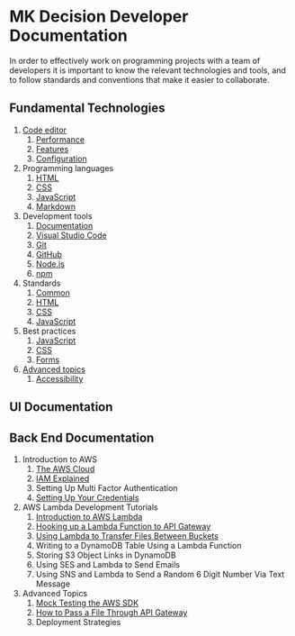 # MK Decision Developer Documentation

In order to effectively work on programming projects with a team of developers it is important to know the relevant technologies and tools, and to follow standards and conventions that make it easier to collaborate.

## Fundamental Technologies
1. [Code editor](tools/code-editor.md)
	1. [Performance](tools/code-editor.md#performance)
	2. [Features](tools/code-editor.md#features)
	3. [Configuration](tools/code-editor.md#installation-and-configuration)
2. Programming languages
	1. [HTML](languages/html.md)
	2. [CSS](languages/css.md)
	3. [JavaScript](languages/javascript.md)
    4. [Markdown](languages/markdown.md)
3. Development tools
	1. [Documentation](tools/documentation.md)
	2. [Visual Studio Code](tools/visual-studio-code.md)
	3. [Git](tools/git.md)
	4. [GitHub](tools/github.md)
	5. [Node.js](tools/nodejs.md)
    6. [npm](tools/npm.md)
4. Standards
	1. [Common](standards/common.md)
	2. [HTML](standards/html.md)
	3. [CSS](standards/css.md)
	4. [JavaScript](standards/javascript.md)
1. Best practices
	1. [JavaScript](bestpractices/javascript.md)
	1. [CSS](bestpractices/css.md)
	1. [Forms](bestpractices/forms.md)
6. [Advanced topics](advanced.md)
	1. [Accessibility](advanced.md#accessibility)

## UI Documentation

## Back End Documentation
1. Introduction to AWS
	1. [The AWS Cloud](aws/introduction-to-aws/aws-cloud.md)
	2. [IAM Explained](aws/introduction-to-aws/iam.md)
	3. Setting Up Multi Factor Authentication
	4. [Setting Up Your Credentials](aws/introduction-to-aws/credentials-setup/credentials-setup.md)
2. AWS Lambda Development Tutorials
	1. [Introduction to AWS Lambda](aws/lambda-development-tutorials/introduction-to-lambda/introduction-to-lambda.md)
	2. [Hooking up a Lambda Function to API Gateway](aws/lambda-development-tutorials/lambda-api-gateway/lambda-api-gateway.md)
	3. [Using Lambda to Transfer Files Between Buckets](aws/lambda-development-tutorials/lambda-transfer-buckets/lambda-transfer-buckets.md)
	4. Writing to a DynamoDB Table Using a Lambda Function
	5. Storing S3 Object Links in DynamoDB
	6. Using SES and Lambda to Send Emails
	7. Using SNS and Lambda to Send a Random 6 Digit Number Via Text Message
3. Advanced Topics
	1. [Mock Testing the AWS SDK](aws/advanced-topics/aws-sdk-mock/aws-sdk-mock.md)
	2. [How to Pass a File Through API Gateway](aws/advanced-topics/pass-file-through-API-gateway/pass-file-through-API-gateway.md)
	3. Deployment Strategies
